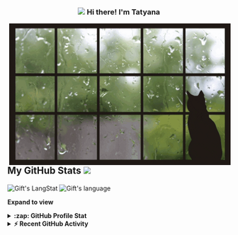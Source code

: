 <!-- Heading -->
<h3 align="center"><img src = "https://raw.githubusercontent.com/MartinHeinz/MartinHeinz/master/wave.gif" width = 30px> Hi there! I'm Tatyana</h3>

<!-- code gif-->
<img align="right" alt="GIF" src="./code.gif" width="500" height="320" />
 
  <!-- GitHub section -->

 ##  My GitHub Stats <img src = "https://i.pinimg.com/originals/65/c4/f4/65c4f452571be1261e9c623f7da488ac.gif" width = 35px> 
 
 <div>
   <img align="center" src="https://github-readme-streak-stats.herokuapp.com/?user=tatyanakrivonogova" alt="Gift's LangStat" />
  <img align="center" src="https://github-readme-stats.vercel.app/api/top-langs?username=tatyanakrivonogova&langs_count=10&show_icons=true&locale=en&layout=compact&theme=light" alt="Gift's language" height="192px"  width="500px"/>
</div>

**Expand to view**
<details>
  <summary><b>:zap: GitHub Profile Stat</b></summary>
  <img src="https://github-readme-stats.anuraghazra1.vercel.app/api?username=tatyanakrivonogova&show_icons=true" />
</details>
<details>
  <summary><b>⚡ Recent GitHub Activity</b></summary>
  <br/>
   <a href="https://github.com/tatyanakrivonogova/"><img alt="Gift' Activity Graph" src="https://activity-graph.herokuapp.com/graph?username=tatyanakrivonogova&custom_title=Gift's%20Contribution%20Graph&theme=react-dark" /></a>
  <br/>
</details>

<!-- GitHub section: END -->

<!-- THE END -->
